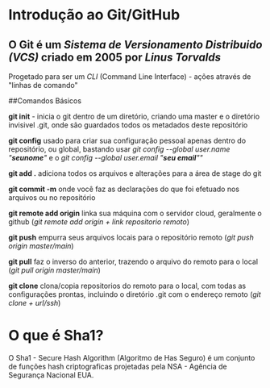 # Introdução ao Git/GitHub

## O Git é um *Sistema de Versionamento Distribuido (VCS)* criado em 2005 por _Linus Torvalds_

Progetado para ser um *CLI* (Command Line Interface) - ações através de "linhas de comando"



##Comandos Básicos

**git init** - inicia o git dentro de um diretório, criando uma master e o diretório invisivel .git, onde são guardados todos os metadados deste repositório

**git config** usado para criar sua configuração pessoal apenas dentro do repositório, ou global, bastando usar *git config --global user.name "**seunome**"* e o *git config --global user.email "**seu email**""*

**git add .** adiciona todos os arquivos e alterações para a área de stage do git

**git commit -m** onde você faz as declarações do que foi efetuado nos arquivos ou no repositório

**git remote add origin** linka sua máquina com o servidor cloud, geralmente o github (*git remote add origin + link repositorio remoto*)

**git push** empurra seus arquivos locais para o repositório remoto (*git push origin master/main*)

**git pull** faz o inverso do anterior, trazendo o arquivo do remoto para o local (*git pull origin master/main*)

**git clone** clona/copia repositorios do remoto para o local, com todas as configurações prontas, incluindo o diretório .git com o endereço remoto (*git clone + url/ssh*)

# O que é Sha1?

O Sha1 - Secure Hash Algorithm (Algoritmo de Has Seguro) é um conjunto de funções hash criptograficas projetadas pela NSA - Agência de Segurança Nacional EUA.


